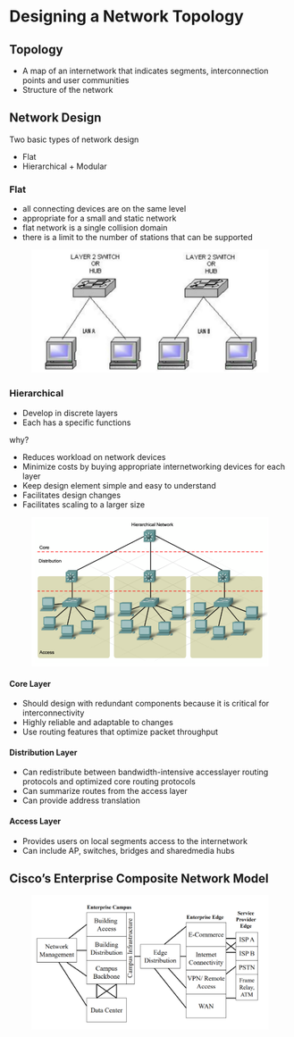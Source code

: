 # Designing a Network Topology

## Topology

* A map of an internetwork that indicates segments, interconnection points and user communities
* Structure of the network

## Network Design

Two basic types of network design

* Flat
* Hierarchical + Modular

### Flat

* all connecting devices are on the same level
* appropriate for a small and static network
* flat network is a single collision domain
* there is a limit to the number of stations that can be supported

<figure><img src="../../../../../.gitbook/assets/image (1).png" alt=""><figcaption></figcaption></figure>

### Hierarchical

* Develop in discrete layers
* Each has a specific functions

why?

* Reduces workload on network devices
* Minimize costs by buying appropriate internetworking devices for each layer
* Keep design element simple and easy to understand
* Facilitates design changes
* Facilitates scaling to a larger size

<figure><img src="../../../../../.gitbook/assets/image (2).png" alt=""><figcaption></figcaption></figure>

#### Core Layer

* Should design with redundant components because it is critical for interconnectivity
* Highly reliable and adaptable to changes
* Use routing features that optimize packet throughput

#### Distribution Layer

* Can redistribute between bandwidth-intensive accesslayer routing protocols and optimized core routing protocols
* Can summarize routes from the access layer
* Can provide address translation

#### Access Layer

* Provides users on local segments access to the internetwork
* Can include AP, switches, bridges and sharedmedia hubs

## Cisco’s Enterprise Composite Network Model

<figure><img src="../../../../../.gitbook/assets/image (3).png" alt=""><figcaption></figcaption></figure>
